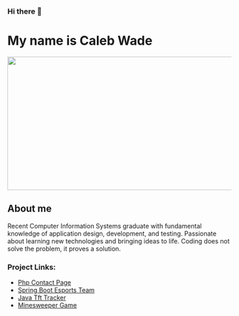 ### Hi there :wave:

<div id="header"> 
  <h1> My name is Caleb Wade
</div>
  
<div align="center">
  <img src="https://media.giphy.com/media/dWesBcTLavkZuG35MI/giphy.gif" width="600" height="300"/>
</div>

  <div id="header"> 
    <h2> About me </h2>
      <p>
        Recent Computer Information Systems graduate with fundamental knowledge 
        of application design, development, and testing. Passionate about learning new 
        technologies and bringing ideas to life. Coding does not solve the problem, it 
        proves a solution.
      </p>
  <p>
  <h3>Project Links:</h3>
  <ul>
      <li> <a href='https://github.com/cwade432/WDV341Github/tree/main/ContactPage'>Php Contact Page</a> </li>
      <li> <a href='https://github.com/cwade432/SpringMcvEsports'>Spring Boot Esports Team</a> </li>
      <li> <a href=https://github.com/cwade432/TFTcompTrackerGui>Java Tft Tracker</a> </li>
      <li> <a href=https://github.com/cwade432/MinesweeperFinal>Minesweeper Game</a> </li>
  </ul>
  </p>
  </div>
  
<!--
**cwade432/cwade432** is a ✨ _special_ ✨ repository because its `README.md` (this file) appears on your GitHub profile.

Here are some ideas to get you started:

- 🔭 I’m currently working on ...
- 🌱 I’m currently learning ...
- 👯 I’m looking to collaborate on ...
- 🤔 I’m looking for help with ...
- 💬 Ask me about ...
- 📫 How to reach me: ...
- 😄 Pronouns: ...
- ⚡ Fun fact: ...
-->
